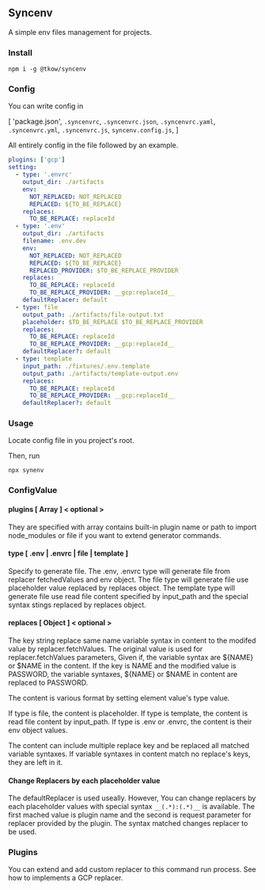 ## Syncenv

A simple env files management for projects.

### Install

```shell
npm i -g @tkow/syncenv
```

### Config
You can write config in

[
  'package.json',
  `.syncenvrc`,
  `.syncenvrc.json`,
  `.syncenvrc.yaml`,
  `.syncenvrc.yml`,
  `.syncenvrc.js`,
  `syncenv.config.js`,
]

All entirely config in the file followed by an example.

```yaml
plugins: ['gcp']
setting:
  - type: '.envrc'
    output_dir: ./artifacts
    env:
      NOT_REPLACED: NOT_REPLACED
      REPLACED: ${TO_BE_REPLACE}
    replaces:
      TO_BE_REPLACE: replaceId
  - type: '.env'
    output_dir: ./artifacts
    filename: .env.dev
    env:
      NOT_REPLACED: NOT_REPLACED
      REPLACED: ${TO_BE_REPLACE}
      REPLACED_PROVIDER: $TO_BE_REPLACE_PROVIDER
    replaces:
      TO_BE_REPLACE: replaceId
      TO_BE_REPLACE_PROVIDER: __gcp:replaceId__
    defaultReplacer: default
  - type: file
    output_path: ./artifacts/file-output.txt
    placeholder: $TO_BE_REPLACE $TO_BE_REPLACE_PROVIDER
    replaces:
      TO_BE_REPLACE: replaceId
      TO_BE_REPLACE_PROVIDER: __gcp:replaceId__
    defaultReplacer?: default
  - type: template
    input_path: ./fixtures/.env.template
    output_path: ./artifacts/template-output.env
    replaces:
      TO_BE_REPLACE: replaceId
      TO_BE_REPLACE_PROVIDER: __gcp:replaceId__
    defaultReplacer?: default
```

### Usage

Locate config file in you project's root.

Then, run

`npx synenv`

### ConfigValue

#### plugins [ Array ] < optional >

They are specified with array contains built-in plugin name or path to import node_modules or file if you want to extend generator commands.

#### type [ .env | .envrc | file | template ]

Specify to generate file. The .env, .envrc type will generate file from replacer fetchedValues and env object.
The file type will generate file use placeholder value replaced by replaces object.
The template type will generate file use read file content specified by input_path and the special syntax stings replaced by replaces object.

#### replaces [ Object ] < optional >

The key string replace same name variable syntax in content to the modifed value by replacer.fetchValues. The original value is used for replacer.fetchValues parameters,
Given if, the variable syntax are ${NAME} or $NAME in the content. If the key is NAME and the modified value is PASSWORD, the variable syntaxes, ${NAME} or $NAME in content are replaced to PASSWORD.

The content is various format by setting element value's type value.

If type is file, the content is placeholder.
If type is template, the content is read file content by input_path.
If type is .env or .envrc, the content is their env object values.

The content can include multiple replace key and be replaced all matched variable syntaxes. If variable syntaxes in content match no replace's keys, they are left in it.

#### Change Replacers by each placeholder value

The defaultReplacer is used useally. However, You can change replacers by each placeholder values with special syntax `__(.*):(.*)__` is available. The first mached value is plugin name and the second is request parameter for replacer provided by the plugin. The syntax matched changes replacer to be used.

### Plugins

You can extend and add custom replacer to this command run process. See how to implements a GCP replacer.
